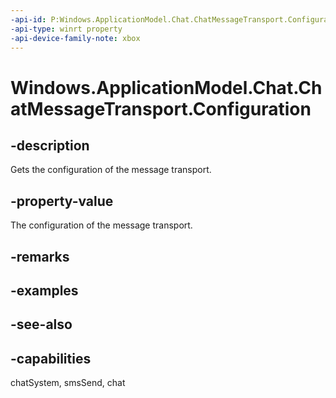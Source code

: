 ```yaml
---
-api-id: P:Windows.ApplicationModel.Chat.ChatMessageTransport.Configuration
-api-type: winrt property
-api-device-family-note: xbox
---
```


<!-- Property syntax
public Windows.ApplicationModel.Chat.ChatMessageTransportConfiguration Configuration { get; }
-->

# Windows.ApplicationModel.Chat.ChatMessageTransport.Configuration

## -description
Gets the configuration of the message transport.

## -property-value
The configuration of the message transport.

## -remarks

## -examples

## -see-also

## -capabilities
chatSystem, smsSend, chat

